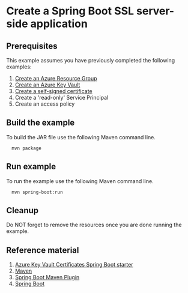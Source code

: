 
# Create a Spring Boot SSL server-side application

## Prerequisites

This example assumes you have previously completed the following examples:

1. [Create an Azure Resource Group](../group/create/README.md)
1. [Create an Azure Key Vault](../create/README.md)
1. [Create a self-signed certificate](../create-self-signed-certificate/README.md)
1. Create a 'read-only' Service Principal
1. Create an access policy

## Build the example

To build the JAR file use the following Maven command line.

```shell
  mvn package
```

## Run example

To run the example use the following Maven command line.

<!-- workflow.skip() -->
```shell
  mvn spring-boot:run
```

## Cleanup

Do NOT forget to remove the resources once you are done running the example.

## Reference material

1. [Azure Key Vault Certificates Spring Boot starter](https://github.com/Azure/azure-sdk-for-java/tree/master/sdk/spring/azure-spring-boot-starter-keyvault-certificates)
1. [Maven](https://maven.apache.org/README.md)
1. [Spring Boot Maven Plugin](https://docs.spring.io/spring-boot/docs/current/maven-plugin/reference/htmlsingle/README.md)
1. [Spring Boot](https://spring.io/projects/spring-boot)
